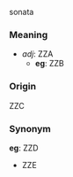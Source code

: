 sonata
### Meaning
+ _adj_: ZZA
    + __eg__: ZZB

### Origin

ZZC

### Synonym

__eg__: ZZD

+ ZZE



